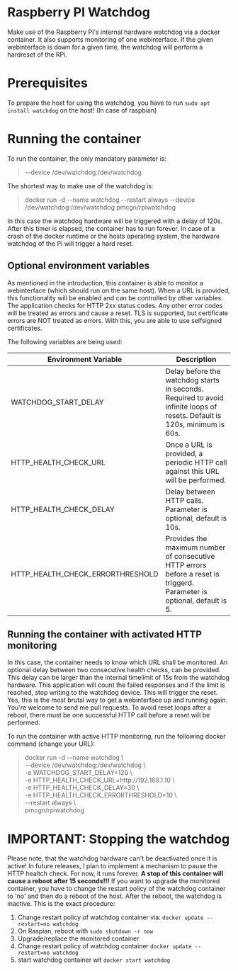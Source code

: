 # Raspberry PI Watchdog

Make use of the Raspberry Pi's internal hardware watchdog via a docker container. It also supports monitoring of one webinterface. If the given webinterface is down for a given time, the watchdog will perform a hardreset of the RPi.

# Prerequisites

To prepare the host for using the watchdog, you have to run ```sudo apt install watchdog``` on the host! (In case of raspbian)

# Running the container

To run the container, the only mandatory parameter is:
> --device /dev/watchdog:/dev/watchdog

The shortest way to make use of the watchdog is:
> docker run -d --name watchdog --restart always --device /dev/watchdog:/dev/watchdog pmcgn/rpiwatchdog

In this case the watchdog hardware will be triggered with a delay of 120s. After this timer is elapsed, the container has to run forever. In case of a crash of the docker runtime or the hosts operating system, the hardware watchdog of the Pi will trigger a hard reset.

## Optional environment variables

As mentioned in the introduction, this container is able to monitor a webinterface (which should run on the same host). When a URL is provided, this functionality will be enabled and can be controlled by other variables. The application checks for HTTP 2xx status codes. Any other error codes will be treated as errors and cause a reset. TLS is supported, but certificate errors are NOT treated as errors. With this, you are able to use selfsigned certificates.

The following variables are being used:

| Environment Variable             | Description                                                                                                               |
|----------------------------------|---------------------------------------------------------------------------------------------------------------------------|
| WATCHDOG_START_DELAY             | Delay before the watchdog starts in seconds. Required to avoid infinite loops of resets. Default is 120s, minimum is 60s. |
| HTTP_HEALTH_CHECK_URL            | Once a URL is provided, a periodic HTTP call against this URL will be performed.                                          |
| HTTP_HEALTH_CHECK_DELAY          | Delay between HTTP calls. Parameter is optional, default is 10s.                                                          |
| HTTP_HEALTH_CHECK_ERRORTHRESHOLD | Provides the maximum number of consecutive HTTP errors before a reset is triggerd. Parameter is optional, default is 5.   |

## Running the container with activated HTTP monitoring

In this case, the container needs to know which URL shall be monitored. An optional delay between two consecutive health checks, can be provided. This delay can be larger than the internal timelimit of 15s from the watchdog hardware. This application will count the failed responses and if the limit is reached, stop writing to the watchdog device. This will trigger the reset. Yes, this is the most brutal way to get a webinterface up and running again. You're welcome to send me pull requests.  To avoid reset loops after a reboot, there must be one successful HTTP call before a reset will be performed.

To run the container with active HTTP monitoring, run the following docker command (change your URL):<br/>
> docker run -d --name watchdog \\<br/>
> --device /dev/watchdog:/dev/watchdog \\<br/>
> -e WATCHDOG_START_DELAY=120 \\<br/>
> -e HTTP_HEALTH_CHECK_URL=http://<i></i>192.168.1.10 \\<br/>
> -e HTTP_HEALTH_CHECK_DELAY=30 \\<br/>
> -e HTTP_HEALTH_CHECK_ERRORTHRESHOLD=10 \\<br/>
> --restart always \\<br/>
> pmcgn/rpiwatchdog

# IMPORTANT: Stopping the watchdog
Please note, that the watchdog hardware can't be deactivated once it is active! In future releases, I plan to implement a mechanism to pause the HTTP healtch check. For now, it runs forever. **A stop of this container will cause a reboot after 15 seconds!!!** 
If you want to upgrade the monitored container, you have to change the restart policy of the watchdog container to 'no' and then do a reboot of the host. After the reboot, the watchdog is inactive. This is the exact procedure:

1. Change restart policy of watchdog container via: ```docker update --restart=no watchdog```
1. On Raspian, reboot with ```sudo shutdown -r now```
1. Upgrade/replace the monitored container
1. Change restart policy of watchdog container ```docker update --restart=no watchdog``` 
1. start watchdog container wit ```docker start watchdog```
